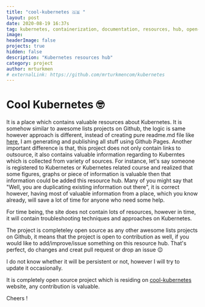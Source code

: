 ```yaml
---
title: "cool-kubernetes 🇬🇧 "
layout: post
date: 2020-08-19 16:37s
tag: kubernetes, containerization, documentation, resources, hub, open-source, github
image:
headerImage: false
projects: true
hidden: false    
description: "Kubernetes resources hub"
category: project
author: mrturkmen
# externalLink: https://github.com/mrturkmencom/kubernetes
---
```

 
# Cool Kubernetes  🤓

It is a place which contains valuable resources about Kubernetes. It is somehow similar to awesome lists projects on Github, the logic is same however approach is different, instead of creating pure readme.md file like [here](https://github.com/irazasyed/awesome-cloudflare#readme), I am generating and publishing all stuff using Github Pages. Another important difference is that, this project does not only contain links to outsource, it also contains valuable information regarding to Kuberntes which is collected from variety of sources. For instance, let's say someone is registered to Kubernetes or Kubernetes related course and realized that some figures, graphs or piece of information is valuable then that information could be added this resource hub. 
Many of you might say that "Well, you are duplicating existing information out there", it is correct however, having most of valuable information from a place, which you know already, will save a lot of time for anyone who need some help.

For time being, the site does not contain lots of resources, however in time, it will contain troubleshooting techniques and approaches on Kubernetes. 

The project is completeley open source as any other awesome lists projects on Github, it means that the project is open to contribution as well, if you would like to add/improve/issue something on this resource hub. That's perfect, do changes and creat pull request or drop an issue 😉

I do not know whether it will be persistent or not, however I will try to update it occasionally. 

It is completely open source project which is residing on [cool-kubernetes](https://mrturkmen.com/kubernetes) website, any contribution is valuable. 

Cheers ! 